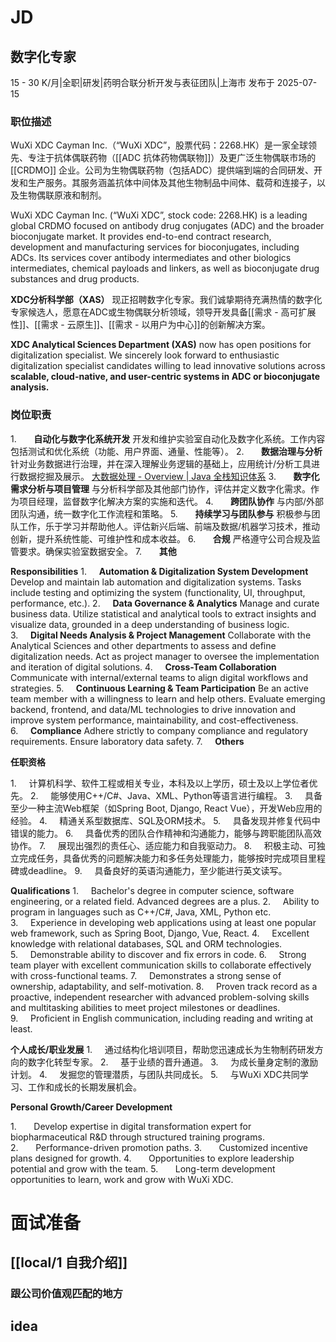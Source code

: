 # JD
## 数字化专家
15 - 30 K/月|全职|研发|药明合联分析开发与表征团队|上海市
发布于 2025-07-15
### 职位描述

WuXi XDC Cayman Inc.（“WuXi XDC”，股票代码：2268.HK）是一家全球领先、专注于抗体偶联药物（[[ADC 抗体药物偶联物]]）及更广泛生物偶联市场的 [[CRDMO]] 企业。公司为生物偶联药物（包括ADC）提供端到端的合同研发、开发和生产服务。其服务涵盖抗体中间体及其他生物制品中间体、载荷和连接子，以及生物偶联原液和制剂。

WuXi XDC Cayman Inc. (“WuXi XDC”, stock code: 2268.HK) is a leading global CRDMO focused on antibody drug conjugates (ADC) and the broader bioconjugate market. It provides end-to-end contract research, development and manufacturing services for bioconjugates, including ADCs. Its services cover antibody intermediates and other biologics intermediates, chemical payloads and linkers, as well as bioconjugate drug substances and drug products.

**XDC分析科学部（XAS）** 现正招聘数字化专家。我们诚挚期待充满热情的数字化专家候选人，愿意在ADC或生物偶联分析领域，领导开发具备[[需求 - 高可扩展性]]、[[需求 - 云原生]]、[[需求 - 以用户为中心]]的创新解决方案。

**XDC Analytical Sciences Department (XAS)** now has open positions for digitalization specialist. We sincerely look forward to enthusiastic digitalization specialist candidates willing to lead innovative solutions across **scalable, cloud-native, and user-centric systems in ADC or bioconjugate analysis.**
### 岗位职责

1.       **自动化与数字化系统开发**
开发和维护实验室自动化及数字化系统。工作内容包括测试和优化系统（功能、用户界面、通量、性能等）。
2.       **数据治理与分析**
针对业务数据进行治理，并在深入理解业务逻辑的基础上，应用统计/分析工具进行数据挖掘及展示。
[大数据处理 - Overview | Java 全栈知识体系](https://pdai.tech/md/algorithm/alg-domain-bigdata-overview.html)
3.       **数字化需求分析与项目管理**
与分析科学部及其他部门协作，评估并定义数字化需求。作为项目经理，监督数字化解决方案的实施和迭代。
4.       **跨团队协作**
与内部/外部团队沟通，统一数字化工作流程和策略。
5.       **持续学习与团队参与**
积极参与团队工作，乐于学习并帮助他人。评估新兴后端、前端及数据/机器学习技术，推动创新，提升系统性能、可维护性和成本收益。
6.       **合规**
严格遵守公司合规及监管要求。确保实验室数据安全。
7.       **其他**

  

**Responsibilities**
1.     **Automation & Digitalization System Development**
Develop and maintain lab automation and digitalization systems. Tasks include testing and optimizing the system (functionality, UI, throughput, performance, etc.).
2.     **Data Governance & Analytics**
Manage and curate business data. Utilize statistical and analytical tools to extract insights and visualize data, grounded in a deep understanding of business logic.
3.     **Digital Needs Analysis & Project Management**
Collaborate with the Analytical Sciences and other departments to assess and define digitalization needs. Act as project manager to oversee the implementation and iteration of digital solutions.
4.     **Cross-Team Collaboration**
Communicate with internal/external teams to align digital workflows and strategies.
5.     **Continuous Learning & Team Participation**
Be an active team member with a willingness to learn and help others. Evaluate emerging backend, frontend, and data/ML technologies to drive innovation and improve system performance, maintainability, and cost-effectiveness.
6.     **Compliance**
Adhere strictly to company compliance and regulatory requirements. Ensure laboratory data safety.
7.     **Others**

**任职资格**

1.     计算机科学、软件工程或相关专业，本科及以上学历，硕士及以上学位者优先。
2.     能够使用C++/C#、Java、XML、Python等语言进行编程。
3.     具备至少一种主流Web框架（如Spring Boot, Django, React Vue），开发Web应用的经验。
4.     精通关系型数据库、SQL及ORM技术。
5.     具备发现并修复代码中错误的能力。
6.     具备优秀的团队合作精神和沟通能力，能够与跨职能团队高效协作。
7.     展现出强烈的责任心、适应能力和自我驱动力。
8.     积极主动、可独立完成任务，具备优秀的问题解决能力和多任务处理能力，能够按时完成项目里程碑或deadline。
9.     具备良好的英语沟通能力，至少能进行英文读写。

**Qualifications**
1.     Bachelor's degree in computer science, software engineering, or a related field. Advanced degrees are a plus.
2.     Ability to program in languages such as C++/C#, Java, XML, Python etc.
3.     Experience in developing web applications using at least one popular web framework, such as Spring Boot, Django, Vue, React.
4.     Excellent knowledge with relational databases, SQL and ORM technologies.
5.     Demonstrable ability to discover and fix errors in code.
6.     Strong team player with excellent communication skills to collaborate effectively with cross-functional teams.
7.     Demonstrates a strong sense of ownership, adaptability, and self-motivation.
8.     Proven track record as a proactive, independent researcher with advanced problem-solving skills and multitasking abilities to meet project milestones or deadlines.
9.     Proficient in English communication, including reading and writing at least.

**个人成长/职业发展**
1.     通过结构化培训项目，帮助您迅速成长为生物制药研发方向的数字化转型专家。
2.     基于业绩的晋升通道。
3.     为成长量身定制的激励计划。
4.     发掘您的管理潜质，与团队共同成长。
5.     与WuXi XDC共同学习、工作和成长的长期发展机会。

**Personal Growth/Career Development**

1.       Develop expertise in digital transformation expert for biopharmaceutical R&D through structured training programs.
2.       Performance-driven promotion paths.
3.       Customized incentive plans designed for growth.
4.       Opportunities to explore leadership potential and grow with the team.
5.       Long-term development opportunities to learn, work and grow with WuXi XDC.

# 面试准备
## [[local/1 自我介绍]]
### 跟公司价值观匹配的地方

## idea
